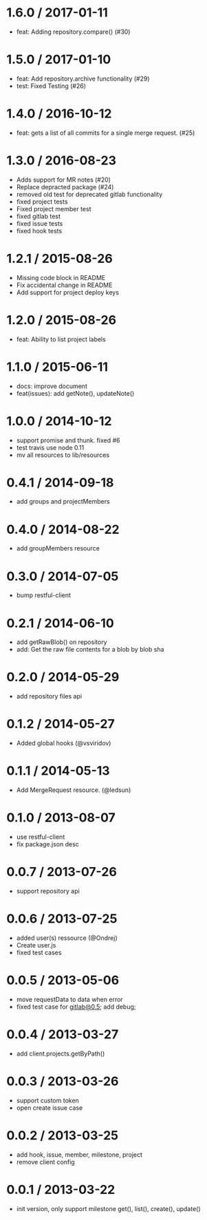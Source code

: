 
1.6.0 / 2017-01-11
==================

  * feat: Adding repository.compare() (#30)

1.5.0 / 2017-01-10
==================

  * feat: Add repository.archive functionality (#29)
  * test: Fixed Testing (#26)

1.4.0 / 2016-10-12
==================

  * feat: gets a list of all commits for a single merge request. (#25)

1.3.0 / 2016-08-23
==================

  * Adds support for MR notes (#20)
  * Replace depracted package (#24)
  * removed old test for deprecated gitlab functionality
  * fixed project tests
  * Fixed project member test
  * fixed gitlab test
  * fixed issue tests
  * fixed hook tests

1.2.1 / 2015-08-26
==================

 * Missing code block in README
 * Fix accidental change in README
 * Add support for project deploy keys

1.2.0 / 2015-08-26
==================

 * feat: Ability to list project labels

1.1.0 / 2015-06-11
==================

 * docs: improve document
 * feat(issues): add getNote(), updateNote()

1.0.0 / 2014-10-12
==================

 * support promise and thunk. fixed #6
 * test travis use node 0.11
 * mv all resources to lib/resources

0.4.1 / 2014-09-18
==================

 * add groups and projectMembers

0.4.0 / 2014-08-22
==================

 * add groupMembers resource

0.3.0 / 2014-07-05
==================

  * bump restful-client

0.2.1 / 2014-06-10
==================

 * add getRawBlob() on repository
 * add: Get the raw file contents for a blob by blob sha

0.2.0 / 2014-05-29
==================

 * add repository files api

0.1.2 / 2014-05-27
==================

 * Added global hooks (@vsviridov)

0.1.1 / 2014-05-13
==================

 * Add MergeRequest resource. (@ledsun)

0.1.0 / 2013-08-07
==================

  * use restful-client
  * fix package.json desc

0.0.7 / 2013-07-26
==================

  * support repository api

0.0.6 / 2013-07-25
==================

  * added user(s) ressource (@Ondrej)
  * Create user.js
  * fixed test cases

0.0.5 / 2013-05-06
==================

  * move requestData to data when error
  * fixed test case for gitlab@0.5; add debug;

0.0.4 / 2013-03-27
==================

  * add client.projects.getByPath()

0.0.3 / 2013-03-26
==================

  * support custom token
  * open create issue case

0.0.2 / 2013-03-25
==================

  * add hook, issue, member, milestone, project
  * remove client config

0.0.1 / 2013-03-22
==================

  * init version, only support milestone get(), list(), create(), update()
